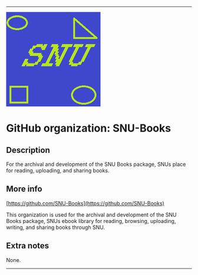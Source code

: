 
***

![SNU_blue_and_gold_legacy_icon.png failed to load. The file may be missing or corrupt. Check the file path for errors first.](/AdditionalInfo/1/SNU-Books/SNU_blue_and_gold_legacy_icon.png)

# GitHub organization: SNU-Books

## Description

For the archival and development of the SNU Books package, SNUs place for reading, uploading, and sharing books.

## More info

[https://github.com/SNU-Books](https://github.com/SNU-Books)

This organization is used for the archival and development of the SNU Books package, SNUs ebook library for reading, browsing, uploading, writing, and sharing books through SNU.

## Extra notes

None.

***
